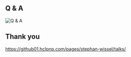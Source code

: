 ## Q & A

![Q & A](../shared/MonkeyBusiness.png)

## Thank you

https://github01.hclpnp.com/pages/stephan-wissel/talks/
